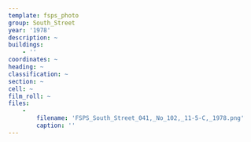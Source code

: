 ```yaml
---
template: fsps_photo
group: South_Street
year: '1978'
description: ~
buildings:
    - ''
coordinates: ~
heading: ~
classification: ~
section: ~
cell: ~
film_roll: ~
files:
    -
        filename: 'FSPS_South_Street_041,_No_102,_11-5-C,_1978.png'
        caption: ''
---
```

